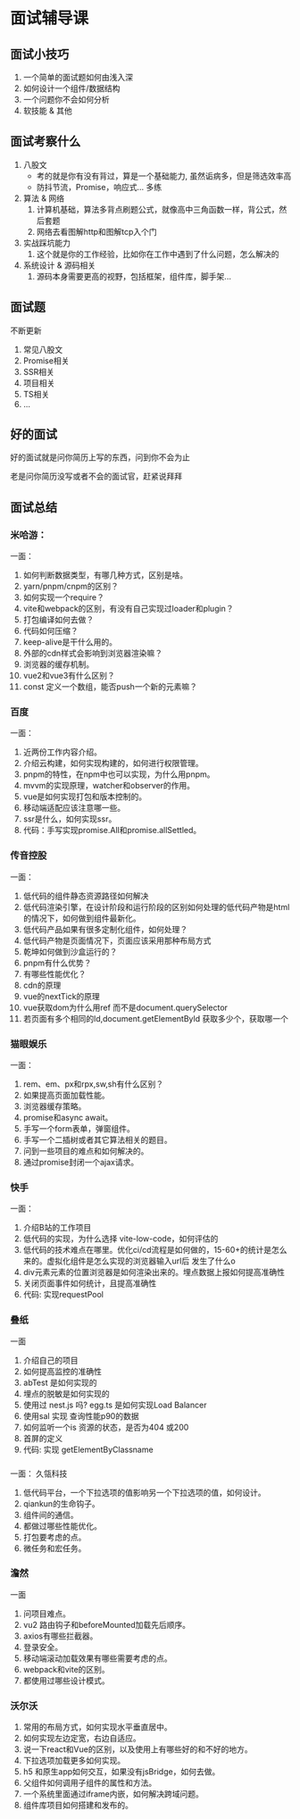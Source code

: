 # 面试辅导课

## 面试小技巧
1. 一个简单的面试题如何由浅入深
2. 如何设计一个组件/数据结构
3. 一个问题你不会如何分析
4. 软技能 & 其他

## 面试考察什么
1. 八股文
   - 考的就是你有没有背过，算是一个基础能力, 虽然诟病多，但是筛选效率高
   - 防抖节流，Promise，响应式... 多练
2. 算法 & 网络
   1. 计算机基础，算法多背点刷题公式，就像高中三角函数一样，背公式，然后套题
   2. 网络去看图解http和图解tcp入个门
3. 实战踩坑能力
   1. 这个就是你的工作经验，比如你在工作中遇到了什么问题，怎么解决的
4. 系统设计 & 源码相关
   1. 源码本身需要更高的视野，包括框架，组件库，脚手架...

## 面试题
不断更新
1. 常见八股文
2. Promise相关
3. SSR相关
4. 项目相关
5. TS相关
6. ...



## 好的面试
好的面试就是问你简历上写的东西，问到你不会为止

老是问你简历没写或者不会的面试官，赶紧说拜拜
<!-- 

## 想写的话题
1. 手写Promise大家都会了，如何扩展Promise,比如控制Promise.all的并发数
2. 写一个lodash的某个方法
3. 为啥需要SSR，怎么实现的
4. React怎么渲染的
5. Vue怎么渲染的
6. 为啥React需要Fiber，但是Vue不需要
7. Vite到底哪比Webpack快乐
8. 微前端有啥难点
9. TS入门体操（五花八门）
10. 设计一个网络请求函数
11. HMR怎么设计
12. 大文件上传
13. 框架的插件机制如何设计 （Vue，Rollup...)
14. 一个弹窗组件的设计
15. 无限滚动组件的设计
16. 树形组件的设计
17. 网页上如何实现安装npm的功能
18. 前端性能优化
19. 初始化脚手架如何实现
20. 浏览器输入url到现实页面发生了什么(半个八股)
21. 0.1+0.2的问题
22. B站弹幕不挡人怎么实现的
23. [如果让你自己写代码实现字符云](https://weibo.com/1615383502/MgwezDUvY?pagetype=homefeed)
    1.  中间文字大，周围小，文字之间紧密排列
24. npm install怎么执行的
25. 十万级数据渲染
26. 网站如何置灰，但是某些元素不置灰


## 八股文
1. npm run xx怎么执行的
2. npm install xx怎么执行的
3. 二维码扫描登录
4. 前端路由的hash和history模式
5. flex布局

欢迎大家补充题目


## 资料推荐 -->

## 面试总结
### 米哈游：
一面：
1. 如何判断数据类型，有哪几种方式，区别是啥。
2. yarn/pnpm/cnpm的区别？
3. 如何实现一个require？
4. vite和webpack的区别，有没有自己实现过loader和plugin？
5. 打包编译如何去做？
6. 代码如何压缩？
7. keep-alive是干什么用的。
8. 外部的cdn样式会影响到浏览器渲染嘛？
9. 浏览器的缓存机制。
10. vue2和vue3有什么区别？
11. const 定义一个数组，能否push一个新的元素嘛？

### 百度
一面：
1. 近两份工作内容介绍。
2. 介绍云构建，如何实现构建的，如何进行权限管理。
3. pnpm的特性，在npm中也可以实现，为什么用pnpm。
4. mvvm的实现原理，watcher和observer的作用。
5. vue是如何实现打包和版本控制的。
6. 移动端适配应该注意哪一些。
7. ssr是什么，如何实现ssr。
8. 代码：手写实现promise.All和promise.allSettled。

### 传音控股
一面：
1. 低代码的组件静态资源路径如何解决
2. 低代码渲染引擎，在设计阶段和运行阶段的区别如何处理的低代码产物是html的情况下，如何做到组件最新化。
3. 低代码产品如果有很多定制化组件，如何处理？
4. 低代码产物是页面情况下，页面应该采用那种布局方式
5. 乾坤如何做到沙盒运行的？
6. pnpm有什么优势？
7. 有哪些性能优化？
8. cdn的原理
9. vue的nextTick的原理
10. vue获取dom为什么用ref 而不是document.querySelector
11.  若页面有多个相同的ld,document.getElementByld 获取多少个，获取哪一个

### 猫眼娱乐
一面：
1. rem、em、px和rpx,sw,sh有什么区别？
2. 如果提高页面加载性能。
3. 浏览器缓存策略。
4. promise和async await。
5. 手写一个form表单，弹窗组件。
6. 手写一个二插树或者其它算法相关的题目。
7. 问到一些项目的难点和如何解决的。
8. 通过promise封闭一个ajax请求。

### 快手
一面：
1. 介绍B站的工作项目
2. 低代码的实现，为什么选择 vite-low-code，如何评估的
3. 低代码的技术难点在哪里。优化ci/cd流程是如何做的，15-60+的统计是怎么来的。虚拟化组件是怎么实现的浏览器输入url后 发生了什么o
4. div元素元素的位置浏览器是如何渲染出来的。埋点数据上报如何提高准确性
5. 关闭页面事件如何统计，且提高准确性
6. 代码: 实现requestPool

### 叠纸
一面
1. 介绍自己的项目
2. 如何提高监控的准确性
3. abTest 是如何实现的
4. 埋点的脱敏是如何实现的
5. 使用过 nest.js 吗? egg.ts 是如何实现Load Balancer
6. 使用sal 实现 查询性能p90的数据
7. 如何监听一个is 资源的状态，是否为404 或200
8. 首屏的定义
9. 代码: 实现 getElementByClassname

### 

一面：
久瓴科技

1. 低代码平台，一个下拉选项的值影响另一个下拉选项的值，如何设计。
2. qiankun的生命钩子。
3. 组件间的通信。
4. 都做过哪些性能优化。
5. 打包要考虑的点。
6. 微任务和宏任务。


### 澹然
一面
1. 问项目难点。
2. vu2 路由钩子和beforeMounted加载先后顺序。
3. axios有哪些拦截器。
4. 登录安全。
5. 移动端滚动加载效果有哪些需要考虑的点。
6. webpack和vite的区别。
7. 都使用过哪些设计模式。


### 沃尔沃

1. 常用的布局方式，如何实现水平垂直居中。
2. 如何实现左边定宽，右边自适应。
3. 说一下react和Vue的区别，以及使用上有哪些好的和不好的地方。
4. 下拉选项加载更多如何实现。
5. h5 和原生app如何交互，如果没有jsBridge，如何去做。
6. 父组件如何调用子组件的属性和方法。
7. 一个系统里面通过iframe内嵌，如何解决跨域问题。
8. 组件库项目如何搭建和发布的。